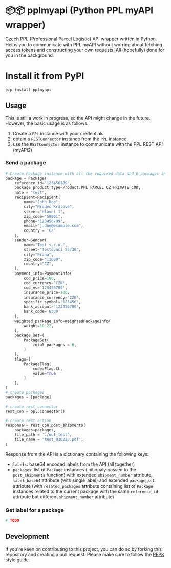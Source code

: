 # 📦📦 pplmyapi (Python PPL myAPI wrapper) 
Czech PPL (Professional Parcel Logistic) API wrapper written in Python. Helps you to communicate with PPL myAPI without worring about fetching access tokens and constructing your own requests. All (hopefully) done for you in the background.

# Install it from PyPI
```bash
pip install pplmyapi
```

## Usage
This is still a work in progress, so the API might change in the future. However, the basic usage is as follows:
1. Create a `PPL` instance with your credentials
2. obtain a `RESTConnector` instance from the `PPL` instance.
3. use the `RESTConnector` instance to communicate with the PPL REST API (myAPI2)

### Send a package
```python
# Create Package instance with all the required data and 6 packages in the set
package = Package(
    reference_id="123456789",
    package_product_type=Product.PPL_PARCEL_CZ_PRIVATE_COD,
    note = "test",
    recipient=Recipient(
        name="John Doe",
        city="Hradec Králové",
        street="Hlavní 1",
        zip_code="50001",
        phone="123456789",
        email="j.doe@example.com",
        country = 'CZ'
    ),
    sender=Sender(
        name="Test s.r.o.",
        street="Testovací 55/36",
        city="Praha",
        zip_code="11000",
        country="CZ",
    ),
    payment_info=PaymentInfo(
        cod_price=100,
        cod_currency='CZK',
        cod_vs='123456789',
        insurance_price=100,
        insurance_currency='CZK',
        specific_symbol='123456',
        bank_account='123456789',
        bank_code='0300'
    ),
    weighted_package_info=WeightedPackageInfo(
        weight=10.22,
    ),
    package_set=(
        PackageSet(
            total_packages = 6,
        )
    ),
    flags=[
        PackageFlag(
            code=Flag.CL,
            value=True
        )
    ],
)
# create packages
packages = [package]

# create rest_connector
rest_con = ppl.connector()

# create rest_action
response = rest_con.post_shipments(
    packages=packages,
    file_path = './out_test',
    file_name = 'test_010223.pdf',
)
```
Response from the API is a dictionary containing the following keys:
- `labels`: base64 encoded labels from the API (all together)
- `packages`: list of `Package` instances (initionaly passed to the `post_shipments` function) with extended `shipment_number` attribute, `label_base64` attribute (with single label) and extended `package_set` attribute (with `related_packages` attribute containing list of `Package` instances related to the current package with the same `reference_id` attribute but different `shipment_number` attribute)  

### Get label for a package
```python
# TODO
```


## Development
If you're keen on contributing to this project, you can do so by forking this repository and creating a pull request. Please make sure to follow the [PEP8](https://www.python.org/dev/peps/pep-0008/) style guide.
